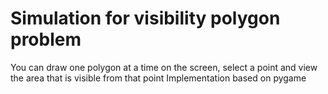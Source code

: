 # Simulation for visibility polygon problem
You can draw one polygon at a time on the screen, select a point and view the area that is visible from that point
Implementation based on pygame  
